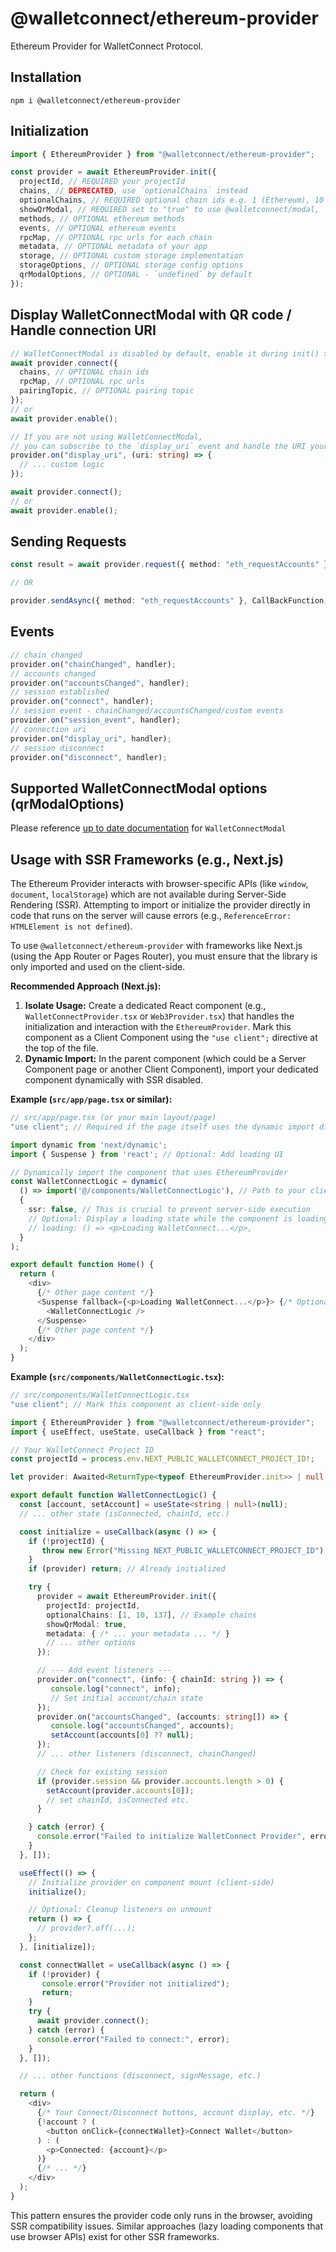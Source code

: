 # @walletconnect/ethereum-provider

Ethereum Provider for WalletConnect Protocol.

## Installation

```
npm i @walletconnect/ethereum-provider
```

## Initialization

```typescript
import { EthereumProvider } from "@walletconnect/ethereum-provider";

const provider = await EthereumProvider.init({
  projectId, // REQUIRED your projectId
  chains, // DEPRECATED, use `optionalChains` instead
  optionalChains, // REQUIRED optional chain ids e.g. 1 (Ethereum), 10 (Optimism), 42161 (Arbitrum)
  showQrModal, // REQUIRED set to "true" to use @walletconnect/modal,
  methods, // OPTIONAL ethereum methods
  events, // OPTIONAL ethereum events
  rpcMap, // OPTIONAL rpc urls for each chain
  metadata, // OPTIONAL metadata of your app
  storage, // OPTIONAL custom storage implementation
  storageOptions, // OPTIONAL storage config options
  qrModalOptions, // OPTIONAL - `undefined` by default
});
```

## Display WalletConnectModal with QR code / Handle connection URI

```typescript
// WalletConnectModal is disabled by default, enable it during init() to display a QR code modal
await provider.connect({
  chains, // OPTIONAL chain ids
  rpcMap, // OPTIONAL rpc urls
  pairingTopic, // OPTIONAL pairing topic
});
// or
await provider.enable();
```

```typescript
// If you are not using WalletConnectModal,
// you can subscribe to the `display_uri` event and handle the URI yourself.
provider.on("display_uri", (uri: string) => {
  // ... custom logic
});

await provider.connect();
// or
await provider.enable();
```

## Sending Requests

```typescript
const result = await provider.request({ method: "eth_requestAccounts" });

// OR

provider.sendAsync({ method: "eth_requestAccounts" }, CallBackFunction);
```

## Events

```typescript
// chain changed
provider.on("chainChanged", handler);
// accounts changed
provider.on("accountsChanged", handler);
// session established
provider.on("connect", handler);
// session event - chainChanged/accountsChanged/custom events
provider.on("session_event", handler);
// connection uri
provider.on("display_uri", handler);
// session disconnect
provider.on("disconnect", handler);
```

## Supported WalletConnectModal options (qrModalOptions)

Please reference [up to date documentation](https://docs.walletconnect.com/2.0/web/web3modal/html/ethereum-provider/options) for `WalletConnectModal`

## Usage with SSR Frameworks (e.g., Next.js)

The Ethereum Provider interacts with browser-specific APIs (like `window`, `document`, `localStorage`) which are not available during Server-Side Rendering (SSR). Attempting to import or initialize the provider directly in code that runs on the server will cause errors (e.g., `ReferenceError: HTMLElement is not defined`).

To use `@walletconnect/ethereum-provider` with frameworks like Next.js (using the App Router or Pages Router), you must ensure that the library is only imported and used on the client-side.

**Recommended Approach (Next.js):**

1.  **Isolate Usage:** Create a dedicated React component (e.g., `WalletConnectProvider.tsx` or `Web3Provider.tsx`) that handles the initialization and interaction with the `EthereumProvider`. Mark this component as a Client Component using the `"use client";` directive at the top of the file.
2.  **Dynamic Import:** In the parent component (which could be a Server Component page or another Client Component), import your dedicated component dynamically with SSR disabled.

**Example (`src/app/page.tsx` or similar):**

```typescript
// src/app/page.tsx (or your main layout/page)
"use client"; // Required if the page itself uses the dynamic import directly

import dynamic from 'next/dynamic';
import { Suspense } from 'react'; // Optional: Add loading UI

// Dynamically import the component that uses EthereumProvider
const WalletConnectLogic = dynamic(
  () => import('@/components/WalletConnectLogic'), // Path to your client component
  {
    ssr: false, // This is crucial to prevent server-side execution
    // Optional: Display a loading state while the component is loading
    // loading: () => <p>Loading WalletConnect...</p>,
  }
);

export default function Home() {
  return (
    <div>
      {/* Other page content */}
      <Suspense fallback={<p>Loading WalletConnect...</p>}> {/* Optional Suspense boundary */}
        <WalletConnectLogic />
      </Suspense>
      {/* Other page content */}
    </div>
  );
}
```

**Example (`src/components/WalletConnectLogic.tsx`):**

```typescript
// src/components/WalletConnectLogic.tsx
"use client"; // Mark this component as client-side only

import { EthereumProvider } from "@walletconnect/ethereum-provider";
import { useEffect, useState, useCallback } from "react";

// Your WalletConnect Project ID
const projectId = process.env.NEXT_PUBLIC_WALLETCONNECT_PROJECT_ID!;

let provider: Awaited<ReturnType<typeof EthereumProvider.init>> | null = null;

export default function WalletConnectLogic() {
  const [account, setAccount] = useState<string | null>(null);
  // ... other state (isConnected, chainId, etc.)

  const initialize = useCallback(async () => {
    if (!projectId) {
       throw new Error("Missing NEXT_PUBLIC_WALLETCONNECT_PROJECT_ID");
    }
    if (provider) return; // Already initialized

    try {
      provider = await EthereumProvider.init({
        projectId: projectId,
        optionalChains: [1, 10, 137], // Example chains
        showQrModal: true,
        metadata: { /* ... your metadata ... */ }
        // ... other options
      });

      // --- Add event listeners ---
      provider.on("connect", (info: { chainId: string }) => {
         console.log("connect", info);
         // Set initial account/chain state
      });
      provider.on("accountsChanged", (accounts: string[]) => {
         console.log("accountsChanged", accounts);
         setAccount(accounts[0] ?? null);
      });
      // ... other listeners (disconnect, chainChanged)

      // Check for existing session
      if (provider.session && provider.accounts.length > 0) {
        setAccount(provider.accounts[0]);
        // set chainId, isConnected etc.
      }

    } catch (error) {
      console.error("Failed to initialize WalletConnect Provider", error);
    }
  }, []);

  useEffect(() => {
    // Initialize provider on component mount (client-side)
    initialize();

    // Optional: Cleanup listeners on unmount
    return () => {
      // provider?.off(...);
    };
  }, [initialize]);

  const connectWallet = useCallback(async () => {
    if (!provider) {
       console.error("Provider not initialized");
       return;
    }
    try {
      await provider.connect();
    } catch (error) {
      console.error("Failed to connect:", error);
    }
  }, []);

  // ... other functions (disconnect, signMessage, etc.)

  return (
    <div>
      {/* Your Connect/Disconnect buttons, account display, etc. */}
      {!account ? (
        <button onClick={connectWallet}>Connect Wallet</button>
      ) : (
        <p>Connected: {account}</p>
      )}
      {/* ... */}
    </div>
  );
}

```

This pattern ensures the provider code only runs in the browser, avoiding SSR compatibility issues. Similar approaches (lazy loading components that use browser APIs) exist for other SSR frameworks.